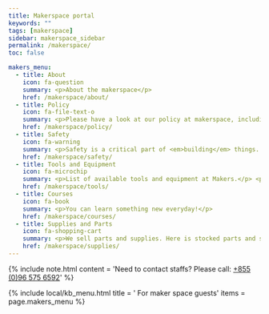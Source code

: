 ```yaml
---
title: Makerspace portal
keywords: ""
tags: [makerspace]
sidebar: makerspace_sidebar
permalink: /makerspace/
toc: false

makers_menu:
  - title: About
    icon: fa-question
    summary: <p>About the makerspace</p>
    href: /makerspace/about/
  - title: Policy
    icon: fa-file-text-o
    summary: <p>Please have a look at our policy at makerspace, including opening hours, dos and donts, and qualifications</p>
    href: /makerspace/policy/
  - title: Safety
    icon: fa-warning
    summary: <p>Safety is a critical part of <em>building</em> things. Some tools are dangerous, and others are lethal.</p>
    href: /makerspace/safety/
  - title: Tools and Equipment
    icon: fa-microchip
    summary: <p>List of available tools and equipment at Makers.</p> <p></p> <p></p> <p></p>
    href: /makerspace/tools/
  - title: Courses
    icon: fa-book
    summary: <p>You can learn something new everyday!</p>
    href: /makerspace/courses/
  - title: Supplies and Parts
    icon: fa-shopping-cart
    summary: <p>We sell parts and supplies. Here is stocked parts and supplies.</p>
    href: /makerspace/supplies/
---
```


{% include note.html
    content = 'Need to contact staffs? Please call: <a href="tel:+855-96-575-6592">+855 (0)96 575 6592</a>'
%}

{% include local/kb_menu.html
    title = '<i class="fa fa-gavel"></i> For maker space guests'
    items = page.makers_menu
%}
